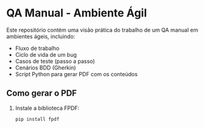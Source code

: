 # QA Manual - Ambiente Ágil

Este repositório contém uma visão prática do trabalho de um QA manual em ambientes ágeis, incluindo:

- Fluxo de trabalho
- Ciclo de vida de um bug
- Casos de teste (passo a passo)
- Cenários BDD (Gherkin)
- Script Python para gerar PDF com os conteúdos

## Como gerar o PDF

1. Instale a biblioteca FPDF:
   ```bash
   pip install fpdf
